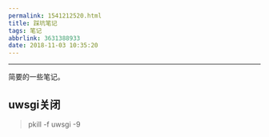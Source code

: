 ```yaml
---
permalink: 1541212520.html
title: 踩坑笔记
tags: 笔记
abbrlink: 3631388933
date: 2018-11-03 10:35:20
---
```

**********
简要的一些笔记。
<!--more-->
## uwsgi关闭

> pkill -f uwsgi -9


